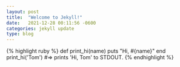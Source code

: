 ```yaml
---
layout: post
title:  "Welcome to Jekyll!"
date:   2021-12-28 00:11:56 -0600
categories: jekyll update
type: blog
---
```



{% highlight ruby %}
def print_hi(name)
  puts "Hi, #{name}"
end
print_hi('Tom')
#=> prints 'Hi, Tom' to STDOUT.
{% endhighlight %}

